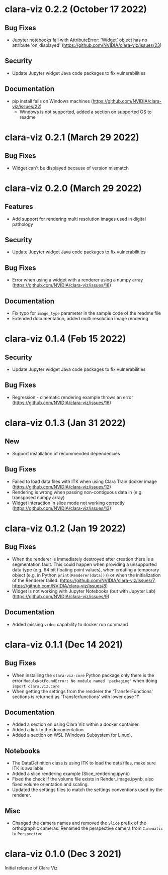 # clara-viz 0.2.2 (October 17 2022)

## Bug Fixes

* Jupyter notebooks fail with AttributeError: 'Widget' object has no attribute 'on_displayed' (https://github.com/NVIDIA/clara-viz/issues/23)

## Security

* Update Jupyter widget Java code packages to fix vulnerabilities

## Documentation

* pip install fails on Windows machines (https://github.com/NVIDIA/clara-viz/issues/22)
  * Windows is not supported, added a section on supported OS to readme

# clara-viz 0.2.1 (March 29 2022)

## Bug Fixes

* Widget can't be displayed because of version mismatch

# clara-viz 0.2.0 (March 29 2022)

## Features

* Add support for rendering multi resolution images used in digital pathology

## Security

* Update Jupyter widget Java code packages to fix vulnerabilities

## Bug Fixes

* Error when using a widget with a renderer using a numpy array (https://github.com/NVIDIA/clara-viz/issues/18)

## Documentation

* Fix typo for `image_type` parameter in the sample code of the readme file
* Extended documentation, added multi resolution image rendering

# clara-viz 0.1.4 (Feb 15 2022)

## Security

* Update Jupyter widget Java code packages to fix vulnerabilities

## Bug Fixes

* Regression - cinematic rendering example throws an error (https://github.com/NVIDIA/clara-viz/issues/16)

# clara-viz 0.1.3 (Jan 31 2022)

## New

* Support installation of recommended dependencies

## Bug Fixes

* Failed to load data files with ITK when using Clara Train docker image (https://github.com/NVIDIA/clara-viz/issues/12)
* Rendering is wrong when passing non-contiguous data in (e.g. transposed numpy array)
* Widget interaction in slice mode not working correctly (https://github.com/NVIDIA/clara-viz/issues/13)

# clara-viz 0.1.2 (Jan 19 2022)

## Bug Fixes

* When the renderer is immediately destroyed after creation there is a segmentation fault. This could happen when providing a unsupported data type (e.g. 64 bit floating point values), when creating a temporary object (e.g. in Python `print(Renderer(data)))`) or when the initialization of the Renderer failed. (https://github.com/NVIDIA/clara-viz/issues/7, https://github.com/NVIDIA/clara-viz/issues/8)
* Widget is not working with Jupyter Notebooks (but with Jupyter Lab) (https://github.com/NVIDIA/clara-viz/issues/9)

## Documentation

* Added missing `video` capability to docker run command

# clara-viz 0.1.1 (Dec 14 2021)

## Bug Fixes

* When installing the `clara-viz-core` Python package only there is the error `ModuleNotFoundError: No module named 'packaging'` when doing `import clara.viz.core`
* When getting the settings from the renderer the 'TransferFunctions' sections is returned as 'Transferfunctions' with lower case 'f'

## Documentation

* Added a section on using Clara Viz within a docker container.
* Added a link to the documentation.
* Added a section on WSL (Windows Subsystem for Linux).

## Notebooks

* The DataDefinition class is using ITK to load the data files, make sure ITK is available.
* Added a slice rendering example (Slice_rendering.ipynb)
* Fixed the check if the volume file exists in Render_image.ipynb, also fixed volume orientation and scaling.
* Updated the settings files to match the settings conventions used by the renderer.

## Misc

* Changed the camera names and removed the `Slice` prefix of the orthographic cameras. Renamed the perspective camera from `Cinematic` to `Perspective`

# clara-viz 0.1.0 (Dec 3 2021)

Initial release of Clara Viz
